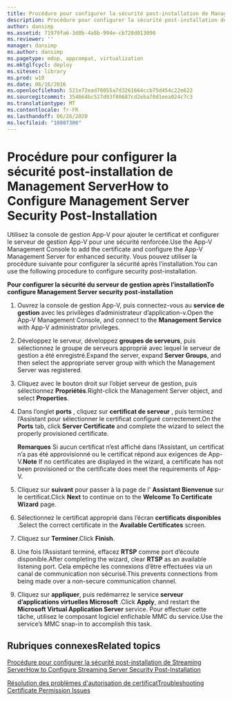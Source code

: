 ```yaml
---
title: Procédure pour configurer la sécurité post-installation de Management Server
description: Procédure pour configurer la sécurité post-installation de Management Server
author: dansimp
ms.assetid: 71979fa6-3d0b-4a8b-994e-cb728d013090
ms.reviewer: ''
manager: dansimp
ms.author: dansimp
ms.pagetype: mdop, appcompat, virtualization
ms.mktglfcycl: deploy
ms.sitesec: library
ms.prod: w10
ms.date: 06/16/2016
ms.openlocfilehash: 521e72ead78055a7d3261664ccb75d454c22e622
ms.sourcegitcommit: 354664bc527d93f80687cd2eba70d1eea024c7c3
ms.translationtype: MT
ms.contentlocale: fr-FR
ms.lasthandoff: 06/26/2020
ms.locfileid: "10807306"
---
```

# <span data-ttu-id="f77af-103">Procédure pour configurer la sécurité post-installation de Management Server</span><span class="sxs-lookup"><span data-stu-id="f77af-103">How to Configure Management Server Security Post-Installation</span></span>


<span data-ttu-id="f77af-104">Utilisez la console de gestion App-V pour ajouter le certificat et configurer le serveur de gestion App-V pour une sécurité renforcée.</span><span class="sxs-lookup"><span data-stu-id="f77af-104">Use the App-V Management Console to add the certificate and configure the App-V Management Server for enhanced security.</span></span> <span data-ttu-id="f77af-105">Vous pouvez utiliser la procédure suivante pour configurer la sécurité après l’installation.</span><span class="sxs-lookup"><span data-stu-id="f77af-105">You can use the following procedure to configure security post-installation.</span></span>

**<span data-ttu-id="f77af-106">Pour configurer la sécurité du serveur de gestion après l’installation</span><span class="sxs-lookup"><span data-stu-id="f77af-106">To configure Management Server security post-installation</span></span>**

1.  <span data-ttu-id="f77af-107">Ouvrez la console de gestion App-V, puis connectez-vous au **service de gestion** avec les privilèges d’administrateur d’application-v.</span><span class="sxs-lookup"><span data-stu-id="f77af-107">Open the App-V Management Console, and connect to the **Management Service** with App-V administrator privileges.</span></span>

2.  <span data-ttu-id="f77af-108">Développez le serveur, développez **groupes de serveurs**, puis sélectionnez le groupe de serveurs approprié avec lequel le serveur de gestion a été enregistré.</span><span class="sxs-lookup"><span data-stu-id="f77af-108">Expand the server, expand **Server Groups**, and then select the appropriate server group with which the Management Server was registered.</span></span>

3.  <span data-ttu-id="f77af-109">Cliquez avec le bouton droit sur l’objet serveur de gestion, puis sélectionnez **Propriétés**.</span><span class="sxs-lookup"><span data-stu-id="f77af-109">Right-click the Management Server object, and select **Properties**.</span></span>

4.  <span data-ttu-id="f77af-110">Dans l’onglet **ports** , cliquez sur **certificat de serveur** , puis terminez l’Assistant pour sélectionner le certificat configuré correctement.</span><span class="sxs-lookup"><span data-stu-id="f77af-110">On the **Ports** tab, click **Server Certificate** and complete the wizard to select the properly provisioned certificate.</span></span>

    <span data-ttu-id="f77af-111">**Remarques**  Si aucun certificat n’est affiché dans l’Assistant, un certificat n’a pas été approvisionné ou le certificat répond aux exigences de App-V.</span><span class="sxs-lookup"><span data-stu-id="f77af-111">**Note** If no certificates are displayed in the wizard, a certificate has not been provisioned or the certificate does meet the requirements of App-V.</span></span>

     

5.  <span data-ttu-id="f77af-112">Cliquez sur **suivant** pour passer à la page de l' **Assistant Bienvenue** sur le certificat.</span><span class="sxs-lookup"><span data-stu-id="f77af-112">Click **Next** to continue on to the **Welcome To Certificate Wizard** page.</span></span>

6.  <span data-ttu-id="f77af-113">Sélectionnez le certificat approprié dans l’écran **certificats disponibles** .</span><span class="sxs-lookup"><span data-stu-id="f77af-113">Select the correct certificate in the **Available Certificates** screen.</span></span>

7.  <span data-ttu-id="f77af-114">Cliquez sur **Terminer**.</span><span class="sxs-lookup"><span data-stu-id="f77af-114">Click **Finish**.</span></span>

8.  <span data-ttu-id="f77af-115">Une fois l’Assistant terminé, effacez **RTSP** comme port d’écoute disponible.</span><span class="sxs-lookup"><span data-stu-id="f77af-115">After completing the wizard, clear **RTSP** as an available listening port.</span></span> <span data-ttu-id="f77af-116">Cela empêche les connexions d’être effectuées via un canal de communication non sécurisé.</span><span class="sxs-lookup"><span data-stu-id="f77af-116">This prevents connections from being made over a non-secure communication channel.</span></span>

9.  <span data-ttu-id="f77af-117">Cliquez sur **appliquer**, puis redémarrez le service **serveur d’applications virtuelles Microsoft** .</span><span class="sxs-lookup"><span data-stu-id="f77af-117">Click **Apply**, and restart the **Microsoft Virtual Application Server** service.</span></span> <span data-ttu-id="f77af-118">Pour effectuer cette tâche, utilisez le composant logiciel enfichable MMC du service.</span><span class="sxs-lookup"><span data-stu-id="f77af-118">Use the service’s MMC snap-in to accomplish this task.</span></span>

## <span data-ttu-id="f77af-119">Rubriques connexes</span><span class="sxs-lookup"><span data-stu-id="f77af-119">Related topics</span></span>


[<span data-ttu-id="f77af-120">Procédure pour configurer la sécurité post-installation de Streaming Server</span><span class="sxs-lookup"><span data-stu-id="f77af-120">How to Configure Streaming Server Security Post-Installation</span></span>](how-to-configure-streaming-server-security-post-installation.md)

[<span data-ttu-id="f77af-121">Résolution des problèmes d'autorisation de certificat</span><span class="sxs-lookup"><span data-stu-id="f77af-121">Troubleshooting Certificate Permission Issues</span></span>](troubleshooting-certificate-permission-issues.md)

 

 






